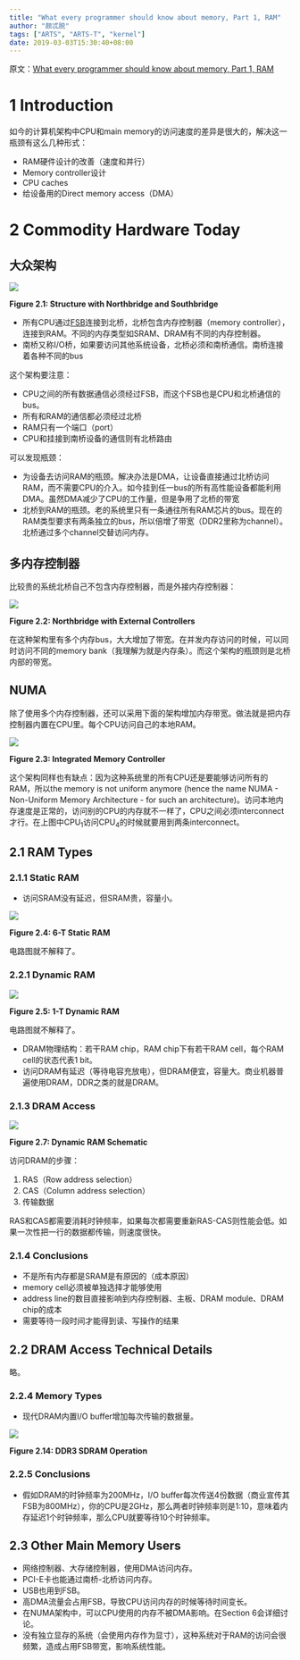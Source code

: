 ```yaml
---
title: "What every programmer should know about memory, Part 1, RAM"
author: "颇忒脱"
tags: ["ARTS", "ARTS-T", "kernel"]
date: 2019-03-03T15:30:40+08:00
---
```


<!--more-->

原文：[What every programmer should know about memory, Part 1, RAM][origin]

# 1 Introduction

如今的计算机架构中CPU和main memory的访问速度的差异是很大的，解决这一瓶颈有这么几种形式：

* RAM硬件设计的改善（速度和并行）
* Memory controller设计
* CPU caches
* 给设备用的Direct memory access（DMA）

# 2 Commodity Hardware Today

## 大众架构

![](https://static.lwn.net/images/cpumemory/cpumemory.4.png)

**Figure 2.1: Structure with Northbridge and Southbridge**

* 所有CPU通过[FSB][wiki-fsb]连接到北桥，北桥包含内存控制器（memory controller），连接到RAM。不同的内存类型如SRAM、DRAM有不同的内存控制器。
* 南桥又称I/O桥，如果要访问其他系统设备，北桥必须和南桥通信。南桥连接着各种不同的bus

这个架构要注意：

* CPU之间的所有数据通信必须经过FSB，而这个FSB也是CPU和北桥通信的bus。
* 所有和RAM的通信都必须经过北桥
* RAM只有一个端口（port）
* CPU和挂接到南桥设备的通信则有北桥路由

可以发现瓶颈：

* 为设备去访问RAM的瓶颈。解决办法是DMA，让设备直接通过北桥访问RAM，而不需要CPU的介入。如今挂到任一bus的所有高性能设备都能利用DMA。虽然DMA减少了CPU的工作量，但是争用了北桥的带宽
* 北桥到RAM的瓶颈。老的系统里只有一条通往所有RAM芯片的bus。现在的RAM类型要求有两条独立的bus，所以倍增了带宽（DDR2里称为channel）。北桥通过多个channel交替访问内存。

## 多内存控制器

比较贵的系统北桥自己不包含内存控制器，而是外接内存控制器：

![](https://static.lwn.net/images/cpumemory/cpumemory.5.png)

**Figure 2.2: Northbridge with External Controllers**

在这种架构里有多个内存bus，大大增加了带宽。在并发内存访问的时候，可以同时访问不同的memory bank（我理解为就是内存条）。而这个架构的瓶颈则是北桥内部的带宽。

## NUMA

除了使用多个内存控制器，还可以采用下面的架构增加内存带宽。做法就是把内存控制器内置在CPU里。每个CPU访问自己的本地RAM。

![](https://static.lwn.net/images/cpumemory/cpumemory.6.png)

**Figure 2.3: Integrated Memory Controller**

这个架构同样也有缺点：因为这种系统里的所有CPU还是要能够访问所有的RAM，所以the memory is not uniform anymore (hence the name NUMA - Non-Uniform Memory Architecture - for such an architecture)。访问本地内存速度是正常的，访问别的CPU的内存就不一样了，CPU之间必须interconnect才行。在上图中CPU<sub>1</sub>访问CPU<sub>4</sub>的时候就要用到两条interconnect。


## 2.1 RAM Types

### 2.1.1 Static RAM

* 访问SRAM没有延迟，但SRAM贵，容量小。

![](https://static.lwn.net/images/cpumemory/cpumemory.7.png)

**Figure 2.4: 6-T Static RAM**

电路图就不解释了。

### 2.2.1 Dynamic RAM

![](https://static.lwn.net/images/cpumemory/cpumemory.8.png)

**Figure 2.5: 1-T Dynamic RAM**

电路图就不解释了。

* DRAM物理结构：若干RAM chip，RAM chip下有若干RAM cell，每个RAM cell的状态代表1 bit。
* 访问DRAM有延迟（等待电容充放电），但DRAM便宜，容量大。商业机器普遍使用DRAM，DDR之类的就是DRAM。

### 2.1.3 DRAM Access

![](https://static.lwn.net/images/cpumemory/cpumemory.9.png)

**Figure 2.7: Dynamic RAM Schematic**

访问DRAM的步骤：

1. RAS（Row address selection）
2. CAS（Column address selection）
3. 传输数据

RAS和CAS都需要消耗时钟频率，如果每次都需要重新RAS-CAS则性能会低。如果一次性把一行的数据都传输，则速度很快。

### 2.1.4 Conclusions

* 不是所有内存都是SRAM是有原因的（成本原因）
* memory cell必须被单独选择才能够使用
* address line的数目直接影响到内存控制器、主板、DRAM module、DRAM chip的成本
* 需要等待一段时间才能得到读、写操作的结果

## 2.2 DRAM Access Technical Details

略。

### 2.2.4 Memory Types

* 现代DRAM内置I/O buffer增加每次传输的数据量。

![](https://static.lwn.net/images/cpumemory/cpumemory.47.png)

**Figure 2.14: DDR3 SDRAM Operation**

### 2.2.5 Conclusions

* 假如DRAM的时钟频率为200MHz，I/O buffer每次传送4份数据（商业宣传其FSB为800MHz），你的CPU是2GHz，那么两者时钟频率则是1:10，意味着内存延迟1个时钟频率，那么CPU就要等待10个时钟频率。

## 2.3 Other Main Memory Users

* 网络控制器、大存储控制器，使用DMA访问内存。
* PCI-E卡也能通过南桥-北桥访问内存。
* USB也用到FSB。
* 高DMA流量会占用FSB，导致CPU访问内存的时候等待时间变长。
* 在NUMA架构中，可以CPU使用的内存不被DMA影响。在Section 6会详细讨论。
* 没有独立显存的系统（会使用内存作为显寸），这种系统对于RAM的访问会很频繁，造成占用FSB带宽，影响系统性能。

[origin]: https://lwn.net/Articles/250967/
[wiki-fsb]: https://en.wikipedia.org/wiki/Front-side_bus